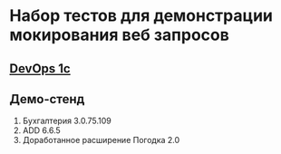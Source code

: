 # Набор тестов для демонстрации мокирования веб запросов

## [DevOps 1c](https://infostart.ru/public/1241075/)

## Демо-стенд

1. Бухгалтерия 3.0.75.109
2. ADD 6.6.5
3. Доработанное расширение Погодка 2.0
